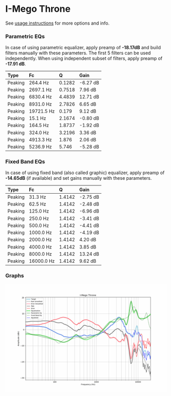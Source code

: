 # I-Mego Throne
See [usage instructions](https://github.com/jaakkopasanen/AutoEq#usage) for more options and info.

### Parametric EQs
In case of using parametric equalizer, apply preamp of **-18.17dB** and build filters manually
with these parameters. The first 5 filters can be used independently.
When using independent subset of filters, apply preamp of **-17.91 dB**.

| Type    | Fc         |      Q | Gain     |
|:--------|:-----------|:-------|:---------|
| Peaking | 264.4 Hz   | 0.1282 | -6.27 dB |
| Peaking | 2697.1 Hz  | 0.7518 | 7.96 dB  |
| Peaking | 6830.4 Hz  | 4.4839 | 12.71 dB |
| Peaking | 8931.0 Hz  | 2.7826 | 6.65 dB  |
| Peaking | 19721.5 Hz | 0.179  | 9.12 dB  |
| Peaking | 15.1 Hz    | 2.1674 | -0.80 dB |
| Peaking | 164.5 Hz   | 1.8737 | -1.92 dB |
| Peaking | 324.0 Hz   | 3.2196 | 3.36 dB  |
| Peaking | 4913.3 Hz  | 1.876  | 2.06 dB  |
| Peaking | 5236.9 Hz  | 5.746  | -5.28 dB |

### Fixed Band EQs
In case of using fixed band (also called graphic) equalizer, apply preamp of **-14.65dB**
(if available) and set gains manually with these parameters.

| Type    | Fc         |      Q | Gain     |
|:--------|:-----------|:-------|:---------|
| Peaking | 31.3 Hz    | 1.4142 | -2.75 dB |
| Peaking | 62.5 Hz    | 1.4142 | -2.48 dB |
| Peaking | 125.0 Hz   | 1.4142 | -6.96 dB |
| Peaking | 250.0 Hz   | 1.4142 | -3.41 dB |
| Peaking | 500.0 Hz   | 1.4142 | -4.41 dB |
| Peaking | 1000.0 Hz  | 1.4142 | -4.19 dB |
| Peaking | 2000.0 Hz  | 1.4142 | 4.20 dB  |
| Peaking | 4000.0 Hz  | 1.4142 | 3.85 dB  |
| Peaking | 8000.0 Hz  | 1.4142 | 13.24 dB |
| Peaking | 16000.0 Hz | 1.4142 | 9.62 dB  |

### Graphs
![](./I-Mego%20Throne.png)